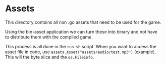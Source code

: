 # Assets
This directory contains all non .go assets that need to be used for the game.

Using the bin-asset application we can turn these into binary and not have to
distribute them with the compiled game.

This process is all done in the `run.sh` script.  When you want to access the
asset file in code, use `assets.Asset("assets/audio/test.mp3")` (example).  This
will the byte slice and the `os.FileInfo`.
